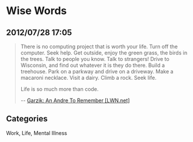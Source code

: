 # Wise Words
## 2012/07/28 17:05

> There is no computing project that is worth your life. Turn off the 
> computer. Seek help. Get outside, enjoy the green grass, the birds in 
> the trees. Talk to people you know. Talk to strangers! Drive to 
> Wisconsin, and find out whatever it is they do there. Build a treehouse. 
> Park on a parkway and drive on a driveway. Make a macaroni necklace. 
> Visit a dairy. Climb a rock. Seek life.
>  
> Life is so much more than code.
>   
> -- [Garzik: An Andre To Remember [LWN.net]][1]

[1]: http://lwn.net/Articles/508467/?re=1

## Categories
Work, Life, Mental Illness